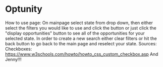 # Optunity
How to use page:
On mainpage select state from drop down, then either select the filters you would like to use and click the button or just click the "display opportunities" button to see all of the opportunities for your selected state. In order to create a new search either clear filters or hit the back button to go back to the main page and reselect your state.
Sources:
Checkboxes: https://www.w3schools.com/howto/howto_css_custom_checkbox.asp
And Jenny!!!

